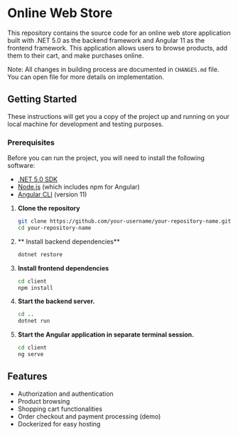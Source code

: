 # Online Web Store

This repository contains the source code for an online web store application built with .NET 5.0 as the backend framework and Angular 11 as the frontend framework. This application allows users to browse products, add them to their cart, and make purchases online.

Note: All changes in building process are documented in `CHANGES.md` file. You can open file for more details on implementation.

## Getting Started

These instructions will get you a copy of the project up and running on your local machine for development and testing purposes.

### Prerequisites

Before you can run the project, you will need to install the following software:

- [.NET 5.0 SDK](https://dotnet.microsoft.com/download/dotnet/5.0)
- [Node.js](https://nodejs.org/) (which includes npm for Angular)
- [Angular CLI](https://angular.io/cli) (version 11)

1. **Clone the repository**

   ```bash
   git clone https://github.com/your-username/your-repository-name.git
   cd your-repository-name
   ```

2. ** Install backend dependencies**
    ```bash
    dotnet restore
    ```

3. **Install frontend dependencies**
    ```bash
    cd client
    npm install
    ```

4. **Start the backend server.**
    ```bash
    cd ..
    dotnet run
    ```

5. **Start the Angular application in separate terminal session.**
    ```bash
    cd client
    ng serve
    ```

## Features
- Authorization and authentication
- Product browsing
- Shopping cart functionalities
- Order checkout and payment processing (demo)
- Dockerized for easy hosting


